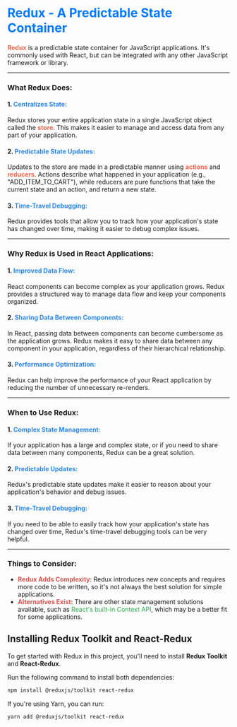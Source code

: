 # <span style="color:#007bff;">Redux - A Predictable State Container</span>

<strong style="color:#ff6347;">Redux</strong> is a predictable state container for JavaScript applications. It's commonly used with React, but can be integrated with any other JavaScript framework or library.

---

### What Redux Does:

#### 1. <span style="color:#2d87f0;">Centralizes State:</span>

Redux stores your entire application state in a single JavaScript object called the <strong style="color:#ff6347;">store</strong>. This makes it easier to manage and access data from any part of your application.

#### 2. <span style="color:#2d87f0;">Predictable State Updates:</span>

Updates to the store are made in a predictable manner using <strong style="color:#ff6347;">actions</strong> and <strong style="color:#ff6347;">reducers</strong>. Actions describe what happened in your application (e.g., "ADD_ITEM_TO_CART"), while reducers are pure functions that take the current state and an action, and return a new state.

#### 3. <span style="color:#2d87f0;">Time-Travel Debugging:</span>

Redux provides tools that allow you to track how your application's state has changed over time, making it easier to debug complex issues.

---

### Why Redux is Used in React Applications:

#### 1. <span style="color:#2d87f0;">Improved Data Flow:</span>

React components can become complex as your application grows. Redux provides a structured way to manage data flow and keep your components organized.

#### 2. <span style="color:#2d87f0;">Sharing Data Between Components:</span>

In React, passing data between components can become cumbersome as the application grows. Redux makes it easy to share data between any component in your application, regardless of their hierarchical relationship.

#### 3. <span style="color:#2d87f0;">Performance Optimization:</span>

Redux can help improve the performance of your React application by reducing the number of unnecessary re-renders.

---

### When to Use Redux:

#### 1. <span style="color:#2d87f0;">Complex State Management:</span>

If your application has a large and complex state, or if you need to share data between many components, Redux can be a great solution.

#### 2. <span style="color:#2d87f0;">Predictable Updates:</span>

Redux's predictable state updates make it easier to reason about your application's behavior and debug issues.

#### 3. <span style="color:#2d87f0;">Time-Travel Debugging:</span>

If you need to be able to easily track how your application's state has changed over time, Redux's time-travel debugging tools can be very helpful.

---

### Things to Consider:

- <strong style="color:#d9534f;">Redux Adds Complexity</strong>: Redux introduces new concepts and requires more code to be written, so it's not always the best solution for simple applications.
- <strong style="color:#d9534f;">Alternatives Exist</strong>: There are other state management solutions available, such as <span style="color:#28a745;">React's built-in Context API</span>, which may be a better fit for some applications.

## Installing Redux Toolkit and React-Redux

To get started with Redux in this project, you'll need to install **Redux Toolkit** and **React-Redux**.

Run the following command to install both dependencies:

```bash
npm install @reduxjs/toolkit react-redux
```

If you're using Yarn, you can run:

```bash
yarn add @reduxjs/toolkit react-redux
```
